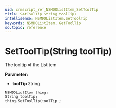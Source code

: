 ```yaml
---
uid: crmscript_ref_NSMDOListItem_SetToolTip
title: SetToolTip(String toolTip)
intellisense: NSMDOListItem.SetToolTip
keywords: NSMDOListItem, GetToolTip
so.topic: reference
---
```


# SetToolTip(String toolTip)

The tooltip of the ListItem

**Parameter:** 
 - **toolTip** String

```crmscript
NSMDOListItem thing;
String toolTip;
thing.SetToolTip(toolTip);
```

